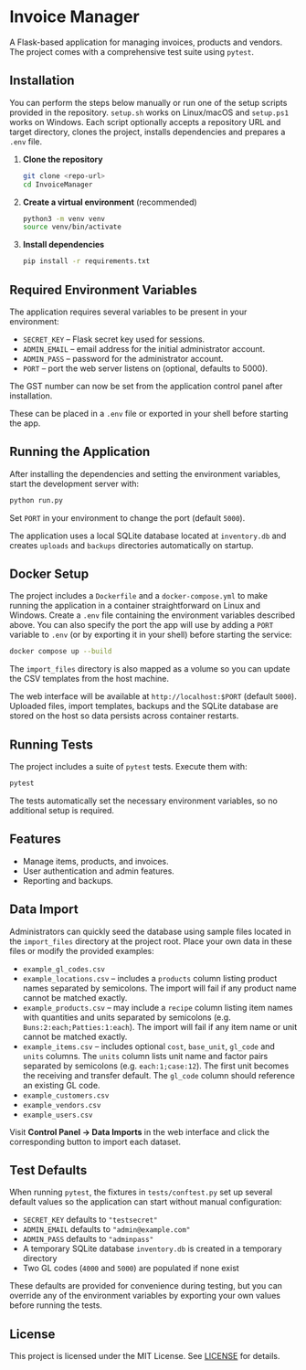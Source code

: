 # Invoice Manager

A Flask-based application for managing invoices, products and vendors. The project comes with a comprehensive test suite using `pytest`.

## Installation

You can perform the steps below manually or run one of the setup scripts provided in the repository. `setup.sh` works on Linux/macOS and `setup.ps1` works on Windows. Each script optionally accepts a repository URL and target directory, clones the project, installs dependencies and prepares a `.env` file.


1. **Clone the repository**
   ```bash
   git clone <repo-url>
   cd InvoiceManager
   ```
2. **Create a virtual environment** (recommended)
   ```bash
   python3 -m venv venv
   source venv/bin/activate
   ```
3. **Install dependencies**
   ```bash
   pip install -r requirements.txt
   ```

## Required Environment Variables

The application requires several variables to be present in your environment:

- `SECRET_KEY` – Flask secret key used for sessions.
- `ADMIN_EMAIL` – email address for the initial administrator account.
- `ADMIN_PASS` – password for the administrator account.
- `PORT` – port the web server listens on (optional, defaults to 5000).

The GST number can now be set from the application control panel after installation.

These can be placed in a `.env` file or exported in your shell before starting the app.

## Running the Application

After installing the dependencies and setting the environment variables, start the development server with:

```bash
python run.py
```

Set `PORT` in your environment to change the port (default `5000`).

The application uses a local SQLite database located at `inventory.db` and creates `uploads` and `backups` directories automatically on startup.

## Docker Setup

The project includes a `Dockerfile` and a `docker-compose.yml` to make running
the application in a container straightforward on Linux and Windows. Create a
`.env` file containing the environment variables described above. You can also
specify the port the app will use by adding a `PORT` variable to `.env` (or by
exporting it in your shell) before starting the service:

```bash
docker compose up --build
```

The `import_files` directory is also mapped as a volume so you can update the
CSV templates from the host machine.

The web interface will be available at `http://localhost:$PORT` (default `5000`). Uploaded files,
import templates, backups and the SQLite database are stored on the host so data
persists across container restarts.

## Running Tests

The project includes a suite of `pytest` tests. Execute them with:

```bash
pytest
```

The tests automatically set the necessary environment variables, so no additional setup is required.

## Features
- Manage items, products, and invoices.
- User authentication and admin features.
- Reporting and backups.

## Data Import

Administrators can quickly seed the database using sample files located in the
`import_files` directory at the project root. Place your own data in these files
or modify the provided examples:

- `example_gl_codes.csv`
- `example_locations.csv` – includes a `products` column listing product names
  separated by semicolons. The import will fail if any product name cannot be
  matched exactly.
- `example_products.csv` – may include a `recipe` column listing item names with
  quantities and units separated by semicolons (e.g. `Buns:2:each;Patties:1:each`). The import will
  fail if any item name or unit cannot be matched exactly.
- `example_items.csv` – includes optional `cost`, `base_unit`, `gl_code` and `units`
  columns. The `units` column lists unit name and factor pairs separated by
  semicolons (e.g. `each:1;case:12`). The first unit becomes the receiving and
  transfer default. The `gl_code` column should reference an existing GL code.
- `example_customers.csv`
- `example_vendors.csv`
- `example_users.csv`

Visit **Control Panel → Data Imports** in the web interface and click the
corresponding button to import each dataset.

## Test Defaults

When running `pytest`, the fixtures in `tests/conftest.py` set up several default values so the application can start without manual configuration:

- `SECRET_KEY` defaults to `"testsecret"`
- `ADMIN_EMAIL` defaults to `"admin@example.com"`
- `ADMIN_PASS` defaults to `"adminpass"`
- A temporary SQLite database `inventory.db` is created in a temporary directory
- Two GL codes (`4000` and `5000`) are populated if none exist

These defaults are provided for convenience during testing, but you can override any of the environment variables by exporting your own values before running the tests.


## License

This project is licensed under the MIT License. See [LICENSE](LICENSE) for details.

